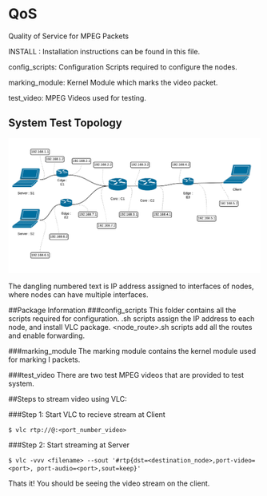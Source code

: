 # QoS
Quality of Service for MPEG Packets



INSTALL : Installation instructions can be found in this file.

config_scripts: Configuration Scripts required to configure the nodes.

marking_module: Kernel Module which marks the video packet.

test_video: MPEG Videos used for testing.

## System Test Topology 

![solarized dualmode](https://github.com/kkushagra/QoS/blob/master/topology.png)

The dangling numbered text is IP address assigned to interfaces of nodes, where nodes can have multiple interfaces.

##Package Information
###config_scripts
This folder contains all the scripts required for configuration.
<node>.sh scripts assign the IP address to each node, and install
VLC  package. 
<node_route>.sh  scripts  add  all  the  routes  and  enable forwarding. 

###marking_module
The marking module contains the kernel module used for marking I packets.

###test_video
There  are  two  test  MPEG  videos  that  are  provided  to  test system.

##Steps to stream video using VLC:

###Step 1: Start VLC to recieve stream at Client

````
$ vlc rtp://@:<port_number_video>
````
###Step 2: Start streaming at Server

````
$ vlc -vvv <filename> --sout '#rtp{dst=<destination_node>,port-video=<port>, port-audio=<port>,sout=keep}'
````

Thats it! You should be seeing the video stream on the client.
